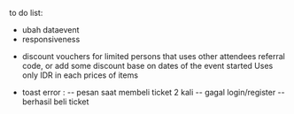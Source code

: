 to do list:
<!-- - user modal -->
<!-- - organizer dashboard -->
<!-- - transaction event -->
<!-- - search form -->
<!-- - create event form -->
<!-- - discount and point buy event -->
<!-- - statistic -->
<!-- - emailer : review, refferal code -->

- ubah dataevent
- responsiveness
<!-- - debounce -->
- discount vouchers for limited persons that uses other attendees referral code, or add some discount base on dates of the event started Uses only IDR in each prices of items

- toast error :
-- pesan saat membeli ticket 2 kali
-- gagal login/register
-- berhasil beli ticket